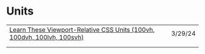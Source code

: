 # Units



|                                                                                                                                                                                                                                                                                 |         |
| ------------------------------------------------------------------------------------------------------------------------------------------------------------------------------------------------------------------------------------------------------------------------------- | ------- |
| [Learn These Viewport-Relative CSS Units (100vh, 100dvh, 100lvh, 100svh)](https://webdesign.tutsplus.com/learn-these-viewport-relative-css-units-100vh-100dvh-100lvh-100svh--cms-108537t?utm\_source=CSS-Weekly\&utm\_medium=newsletter\&utm\_campaign=issue-583-march-28-2024) | 3/29/24 |
|                                                                                                                                                                                                                                                                                 |         |
|                                                                                                                                                                                                                                                                                 |         |
